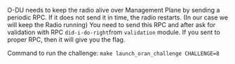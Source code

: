 O-DU needs to keep the radio alive over Management Plane  by sending a periodic RPC. If it does not send it in time, the radio restarts.
(In our case we will keep the Radio running)
You need to send this RPC and after ask for validation with RPC `did-i-do-right`from `validation` module. If you sent to proper RPC, then it will give you the flag.

Command to run the challenge: `make launch_oran_challenge CHALLENGE=8`